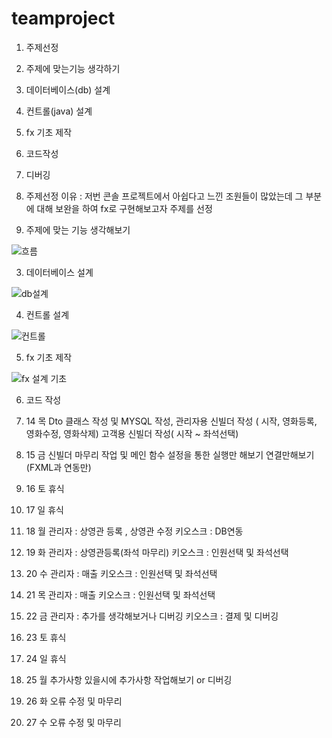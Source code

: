 # teamproject

1. 주제선정
2. 주제에 맞는기능 생각하기
3. 데이터베이스(db) 설계
4. 컨트롤(java) 설계
5. fx 기초 제작
6. 코드작성
7. 디버깅


1. 주제선정 
이유 : 저번 콘솔 프로젝트에서 아쉽다고 느낀 조원들이 많았는데 그 부분에 대해 보완을 하여 fx로 구현해보고자 주제를 선정

2. 주제에 맞는 기능 생각해보기

![흐름](https://user-images.githubusercontent.com/100548259/163805187-eea74672-4665-462d-ae0d-937634e8b15e.PNG)

3. 데이터베이스 설계

![db설계](https://user-images.githubusercontent.com/100548259/163805264-1b064871-20f3-4a6f-8552-0fbda9b6cd5a.PNG)

4. 컨트롤 설계

![컨트롤](https://user-images.githubusercontent.com/100548259/163805424-65ed3a59-bdb3-40b7-917a-dbb8ae1381f7.PNG)

5. fx 기초 제작

![fx 설계 기초](https://user-images.githubusercontent.com/100548259/163805529-4673ef03-c8c9-4ed9-9634-6eeb47a376c3.PNG)

6. 코드 작성
4. 14 목
Dto 클래스 작성 및 MYSQL 작성, 관리자용 신빌더 작성 ( 시작, 영화등록, 영화수정, 영화삭제)
고객용 신빌더 작성( 시작 ~ 좌석선택)

4. 15 금
신빌더 마무리 작업 및 메인 함수 설정을 통한 실행만 해보기
연결만해보기(FXML과 연동만)

4. 16 토 휴식
4. 17 일 휴식

4. 18 월  관리자 : 상영관 등록 , 상영관 수정
	키오스크 : DB연동
4. 19 화
	관리자 : 상영관등록(좌석 마무리)
	키오스크 : 인원선택 및 좌석선택
4. 20 수
	관리자 : 매출
	키오스크 : 인원선택 및 좌석선택
4. 21 목
	관리자 : 매출
	키오스크 : 인원선택 및 좌석선택

4. 22 금 	관리자 : 추가를 생각해보거나 디버깅
	키오스크 : 결제 및 디버깅

4. 23 토 휴식
4. 24 일 휴식

4. 25 월 추가사항 있을시에 추가사항 작업해보기 or 디버깅
4. 26 화 오류 수정 및 마무리
4. 27 수 오류 수정 및 마무리


